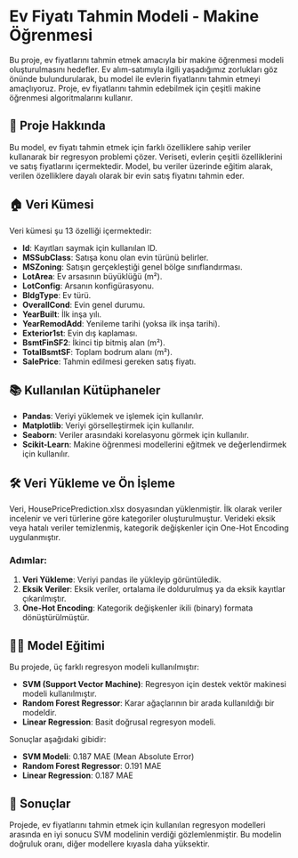 # **Ev Fiyatı Tahmin Modeli - Makine Öğrenmesi**
Bu proje, ev fiyatlarını tahmin etmek amacıyla bir makine öğrenmesi modeli oluşturulmasını hedefler. Ev alım-satımıyla ilgili yaşadığımız zorlukları göz önünde bulundurularak, bu model ile evlerin fiyatlarını tahmin etmeyi amaçlıyoruz. Proje, ev fiyatlarını tahmin edebilmek için çeşitli makine öğrenmesi algoritmalarını kullanır.

## 📜 **Proje Hakkında**
Bu model, ev fiyatı tahmin etmek için farklı özelliklere sahip veriler kullanarak bir regresyon problemi çözer. Veriseti, evlerin çeşitli özelliklerini ve satış fiyatlarını içermektedir. Model, bu veriler üzerinde eğitim alarak, verilen özelliklere dayalı olarak bir evin satış fiyatını tahmin eder.

## 🏠 **Veri Kümesi**
Veri kümesi şu 13 özelliği içermektedir:

* **Id**: Kayıtları saymak için kullanılan ID. 
* **MSSubClass**: Satışa konu olan evin türünü belirler. 
* **MSZoning**: Satışın gerçekleştiği genel bölge sınıflandırması. 
* **LotArea**: Ev arsasının büyüklüğü (m²). 
* **LotConfig**: Arsanın konfigürasyonu. 
* **BldgType**: Ev türü. 
* **OverallCond**: Evin genel durumu. 
* **YearBuilt**: İlk inşa yılı. 
* **YearRemodAdd**: Yenileme tarihi (yoksa ilk inşa tarihi). 
* **Exterior1st**: Evin dış kaplaması. 
* **BsmtFinSF2**: İkinci tip bitmiş alan (m²). 
* **TotalBsmtSF**: Toplam bodrum alanı (m²). 
* **SalePrice**: Tahmin edilmesi gereken satış fiyatı.
  
## 📚 **Kullanılan Kütüphaneler**
* **Pandas**: Veriyi yüklemek ve işlemek için kullanılır. 
* **Matplotlib**: Veriyi görselleştirmek için kullanılır. 
* **Seaborn**: Veriler arasındaki korelasyonu görmek için kullanılır. 
* **Scikit-Learn**: Makine öğrenmesi modellerini eğitmek ve değerlendirmek için kullanılır. 

## 🛠️ **Veri Yükleme ve Ön İşleme**
Veri, HousePricePrediction.xlsx dosyasından yüklenmiştir. İlk olarak veriler incelenir ve veri türlerine göre kategoriler oluşturulmuştur. Verideki eksik veya hatalı veriler temizlenmiş, kategorik değişkenler için One-Hot Encoding uygulanmıştır.

### Adımlar:
1. **Veri Yükleme**: Veriyi pandas ile yükleyip görüntüledik. 
2. **Eksik Veriler**: Eksik veriler, ortalama ile doldurulmuş ya da eksik kayıtlar çıkarılmıştır. 
3. **One-Hot Encoding**: Kategorik değişkenler ikili (binary) formata dönüştürülmüştür.
   
## 🧑‍💻 **Model Eğitimi**
Bu projede, üç farklı regresyon modeli kullanılmıştır:

* **SVM (Support Vector Machine)**: Regresyon için destek vektör makinesi modeli kullanılmıştır. 
* **Random Forest Regressor**: Karar ağaçlarının bir arada kullanıldığı bir modeldir. 
* **Linear Regression**: Basit doğrusal regresyon modeli.
  
Sonuçlar aşağıdaki gibidir:
* **SVM Modeli**: 0.187 MAE (Mean Absolute Error) 
* **Random Forest Regressor**: 0.191 MAE 
* **Linear Regression**: 0.187 MAE 

## 🎯 **Sonuçlar**
Projede, ev fiyatlarını tahmin etmek için kullanılan regresyon modelleri arasında en iyi sonucu SVM modelinin verdiği gözlemlenmiştir. Bu modelin doğruluk oranı, diğer modellere kıyasla daha yüksektir. 

